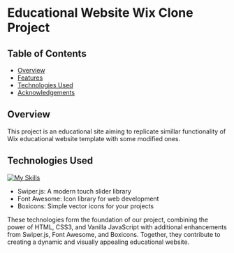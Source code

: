 # Educational Website Wix Clone Project

## Table of Contents

- [Overview](#overview)
- [Features](#features)
- [Technologies Used](#technologies-used)
- [Acknowledgements](#acknowledgements)

## Overview

This project is an educational site aiming to replicate simillar functionality of Wix educational website template with some modified ones.

## Technologies Used

[![My Skills](https://skillicons.dev/icons?i=html,css,js,vscode)](https://skillicons.dev)

- Swiper.js: A modern touch slider library
- Font Awesome: Icon library for web development
- Boxicons: Simple vector icons for your projects

These technologies form the foundation of our project, combining the power of HTML, CSS3, and Vanilla JavaScript with additional enhancements from Swiper.js, Font Awesome, and Boxicons. Together, they contribute to creating a dynamic and visually appealing educational website.
